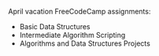 April vacation FreeCodeCamp assignments:

- Basic Data Structures
- Intermediate Algorithm Scripting
- Algorithms and Data Structures Projects